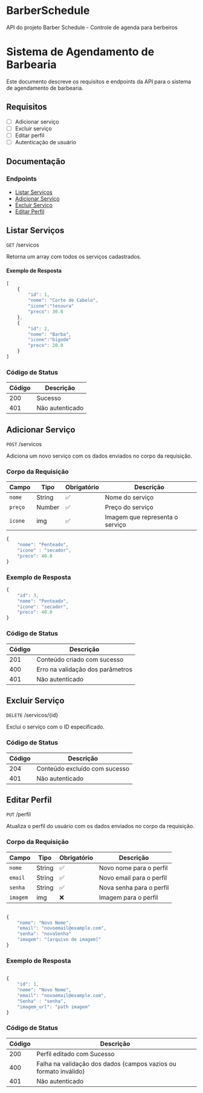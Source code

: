 # BarberSchedule

API do projeto Barber Schedule - Controle de agenda para berbeiros 

# Sistema de Agendamento de Barbearia

Este documento descreve os requisitos e endpoints da API para o sistema de agendamento de barbearia.

## Requisitos

- [ ] Adicionar serviço
- [ ] Excluir serviço
- [ ] Editar perfil
- [ ] Autenticação de usuário

## Documentação

### Endpoints

- [Listar Serviços](#listar-serviços)
- [Adicionar Serviço](#adicionar-serviço)
- [Excluir Serviço](#excluir-serviço)
- [Editar Perfil](#editar-perfil)

## Listar Serviços

`GET` /servicos

Retorna um array com todos os serviços cadastrados.

#### Exemplo de Resposta

```js
[
    {
        "id": 1,
        "nome": "Corte de Cabelo",
        "icone":"tesoura"
        "preco": 30.0
    },
    {
        "id": 2,
        "nome": "Barba",
        "icone":"bigode"
        "preco": 20.0
    }
]

```


### Código de Status

|Código	| Descrição
|-------|--------------
|200	| Sucesso
|401	|Não autenticado


## Adicionar Serviço

`POST` /servicos

Adiciona um novo serviço com os dados enviados no corpo da requisição.

### Corpo da Requisição
Campo | Tipo   | Obrigatório | Descrição
------|--------|--------------|-----------------
`nome`| String | ✅       | Nome do serviço
`preço`|  Number | ✅      | Preço do serviço
`icone`| img | ✅| Imagem que representa o serviço 

```js
{
    "nome": "Penteado",
    "icone" : "secador",
    "preco": 40.0
}
```

### Exemplo de Resposta


```js
{
    "id": 3,
    "nome": "Penteado",
    "icone": "secador",
    "preco": 40.0
}
```


### Código de Status

|Código	| Descrição
|-------|--------------
|201	| Conteúdo criado com sucesso
|400	| Erro na validação dos parâmetros 
|401	| Não autenticado


## Excluir Serviço
`DELETE` /servicos/{id}

Exclui o serviço com o ID especificado.

### Código de Status

|Código	| Descrição
|-------|--------------
|204	| Conteúdo excluído com sucesso
|401	| Não autenticado


## Editar Perfil
`PUT` /perfil

Atualiza o perfil do usuário com os dados enviados no corpo da requisição.


### Corpo da Requisição

Campo | Tipo   | Obrigatório | Descrição
------|--------|--------------|-----------------
`nome`|String | ✅  | Novo nome para o perfil
`email`|String | ✅ | Novo email para o perfil
`senha`|String |✅ | Nova senha para o perfil 
`imagem`| img | ❌  | Imagem para o perfil

```js

{
    "nome": "Novo Nome",
    "email": "novoemail@example.com",
    "senha": "novaSenha"
    "imagem": "[arquivo de imagem]"
}
```

### Exemplo de Resposta
```js

{
    "id": 1,
    "nome": "Novo Nome",
    "email": "novoemail@example.com",
    "Senha" : "senha",
    "imagem_url": "path imagem"
}
```

### Código de Status
|Código	|Descrição
---|---
|200	|Perfil editado com Sucesso
|400	|Falha na validação  dos dados (campos vazios ou formato inválido)
|401	|Não autenticado